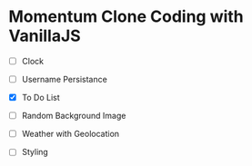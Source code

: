 # Momentum Clone Coding with VanillaJS

- [ ] Clock
- [ ] Username Persistance
- [x] To Do List
- [ ] Random Background Image
- [ ] Weather with Geolocation

- [ ] Styling
